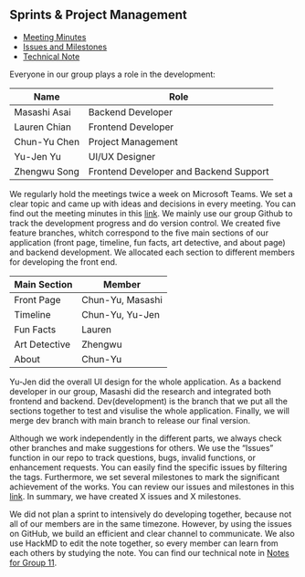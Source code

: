 ## Sprints & Project Management
- [Meeting Minutes](https://github.com/yujenyu/Group11_Project/blob/master/Meetings/meeting.md)
- [Issues and Milestones](https://github.com/yujenyu/Group11_Project/issues)
- [Technical Note](https://hackmd.io/_tVdvtt7Q_GleFZ5sQNuZg?view)

Everyone in our group plays a role in the development:

| Name         | Role                                   |
| ------------ | -------------------------------------- |
| Masashi Asai | Backend Developer                      |
| Lauren Chian | Frontend Developer                     |
| Chun-Yu Chen | Project Management                     |
| Yu-Jen Yu    | UI/UX Designer                         |
| Zhengwu Song | Frontend Developer and Backend Support |

We regularly hold the meetings twice a week on Microsoft Teams. We set a clear topic and came up with ideas and decisions in every meeting. You can find out the meeting minutes in this [link](https://github.com/yujenyu/Group11_Project/blob/master/Meetings/meeting.md).
We mainly use our group Github to track the development progress and do version control. We created five feature branches, whitch correspond to the five main sections of our application (front page, timeline, fun facts, art detective, and about page) and backend development. We allocated each section to different members for developing the front end.

| Main Section  | Member           |
| ------------- | ---------------- |
| Front Page    | Chun-Yu, Masashi |
| Timeline      | Chun-Yu, Yu-Jen  |
| Fun Facts     | Lauren           |
| Art Detective | Zhengwu          |
| About         | Chun-Yu          |

Yu-Jen did the overall UI design for the whole application. As a backend developer in our group, Masashi did the research and integrated both frontend and backend. Dev(development) is the branch that we put all the sections together to test and visulise the whole application. Finally, we will merge dev branch with main branch to release our final version. 

Although we work independently in the different parts, we always check other branches and make suggestions for others. We use the “Issues” function in our repo to track questions, bugs, invalid functions, or enhancement requests. You can easily find the specific issues by filtering the tags. Furthermore, we set several milestones to mark the significant achievement of the works. You can review our issues and milestones in this [link](https://github.com/yujenyu/Group11_Project/issues). In summary, we have created X issues and X milestones. 

We did not plan a sprint to intensively do developing together, because not all of our members are in the same timezone. However, by using the issues on GitHub, we build an efficient and clear channel to communicate. We also use HackMD to edit the note together, so every member can learn from each others by studying the note. You can find our technical note in [Notes for Group 11](https://hackmd.io/_tVdvtt7Q_GleFZ5sQNuZg?view).